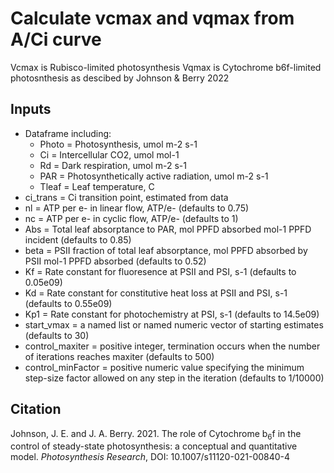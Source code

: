 # Calculate vcmax and vqmax from A/Ci curve
Vcmax is Rubisco-limited photosynthesis
Vqmax is Cytochrome b6f-limited photosnthesis as descibed by Johnson & Berry 2022

## Inputs
- Dataframe including:
  - Photo = Photosynthesis, umol m-2 s-1
  - Ci = Intercellular CO2, umol mol-1
  - Rd = Dark respiration, umol m-2 s-1
  - PAR = Photosynthetically active radiation, umol m-2 s-1
  - Tleaf = Leaf temperature, C
- ci_trans = Ci transition point, estimated from data
- nl = ATP per e- in linear flow, ATP/e- (defaults to 0.75)
- nc = ATP per e- in cyclic flow, ATP/e- (defaults to 1)
- Abs = Total leaf absorptance to PAR, mol PPFD absorbed mol-1 PPFD incident (defaults to 0.85)
- beta = PSII fraction of total leaf absorptance, mol PPFD absorbed by PSII mol-1 PPFD absorbed (defaults to 0.52)
- Kf = Rate constant for fluoresence at PSII and PSI, s-1 (defaults to 0.05e09)
- Kd = Rate constant for constitutive heat loss at PSII and PSI, s-1 (defaults to 0.55e09)
- Kp1 = Rate constant for photochemistry at PSI, s-1 (defaults to 14.5e09)
- start_vmax = a named list or named numeric vector of starting estimates (defaults to 30)
- control_maxiter = positive integer, termination occurs when the number of iterations reaches maxiter (defaults to 500)
- control_minFactor = positive numeric value specifying the minimum step-size factor allowed on any step in the iteration (defaults to 1/10000)

## Citation

Johnson, J. E. and J. A. Berry. 2021. The role of Cytochrome b<sub>6</sub>f in the 
control of steady-state photosynthesis: a conceptual and quantitative model.
 *Photosynthesis Research*, DOI: 10.1007/s11120-021-00840-4
